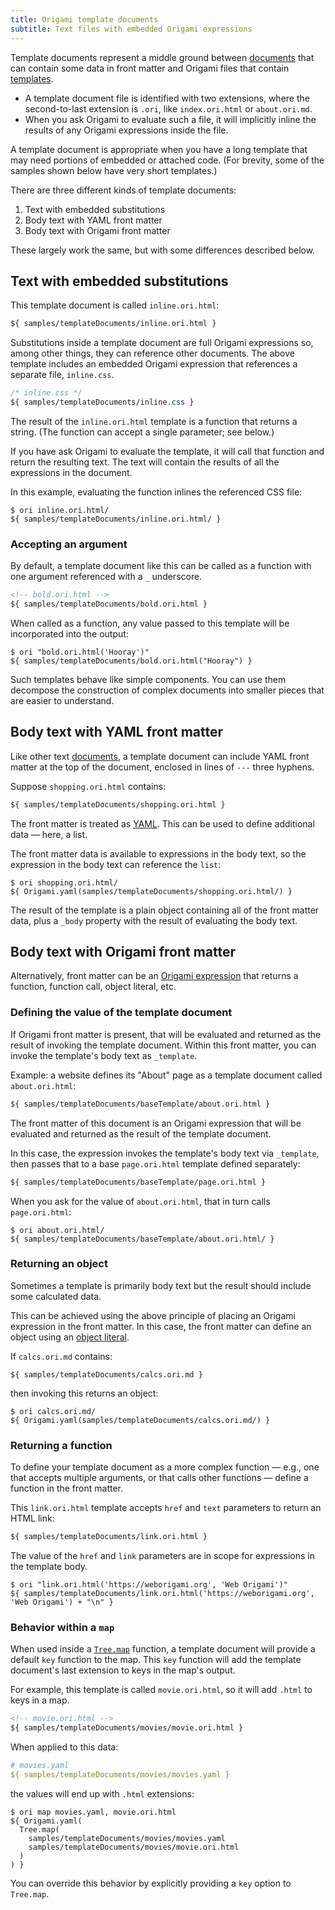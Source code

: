 ```yaml
---
title: Origami template documents
subtitle: Text files with embedded Origami expressions
---
```


Template documents represent a middle ground between [documents](documents.html) that can contain some data in front matter and Origami files that contain [templates](templates.html).

- A template document file is identified with two extensions, where the second-to-last extension is `.ori`, like `index.ori.html` or `about.ori.md`.
- When you ask Origami to evaluate such a file, it will implicitly inline the results of any Origami expressions inside the file.

A template document is appropriate when you have a long template that may need portions of embedded or attached code. (For brevity, some of the samples shown below have very short templates.)

There are three different kinds of template documents:

1. Text with embedded substitutions
2. Body text with YAML front matter
3. Body text with Origami front matter

These largely work the same, but with some differences described below.

## Text with embedded substitutions

This template document is called `inline.ori.html`:

```html
${ samples/templateDocuments/inline.ori.html }
```

Substitutions inside a template document are full Origami expressions so, among other things, they can reference other documents. The above template includes an embedded Origami expression that references a separate file, `inline.css`.

```css
/* inline.css */
${ samples/templateDocuments/inline.css }
```

The result of the `inline.ori.html` template is a function that returns a string. (The function can accept a single parameter; see below.)

If you have ask Origami to evaluate the template, it will call that function and return the resulting text. The text will contain the results of all the expressions in the document.

In this example, evaluating the function inlines the referenced CSS file:

```console
$ ori inline.ori.html/
${ samples/templateDocuments/inline.ori.html/ }
```

### Accepting an argument

By default, a template document like this can be called as a function with one argument referenced with a `_` underscore.

```html
<!-- bold.ori.html -->
${ samples/templateDocuments/bold.ori.html }
```

When called as a function, any value passed to this template will be incorporated into the output:

```console
$ ori "bold.ori.html('Hooray')"
${ samples/templateDocuments/bold.ori.html("Hooray") }
```

Such templates behave like simple components. You can use them decompose the construction of complex documents into smaller pieces that are easier to understand.

## Body text with YAML front matter

Like other text [documents](documents.html), a template document can include YAML front matter at the top of the document, enclosed in lines of `---` three hyphens.

Suppose `shopping.ori.html` contains:

```html
${ samples/templateDocuments/shopping.ori.html }
```

The front matter is treated as [YAML](https://en.wikipedia.org/wiki/YAML). This can be used to define additional data — here, a list.

The front matter data is available to expressions in the body text, so the expression in the body text can reference the `list`:

```console
$ ori shopping.ori.html/
${ Origami.yaml(samples/templateDocuments/shopping.ori.html/) }
```

The result of the template is a plain object containing all of the front matter data, plus a `_body` property with the result of evaluating the body text.

## Body text with Origami front matter

Alternatively, front matter can be an [Origami expression](documents.html#origami-front-matter) that returns a function, function call, object literal, etc.

### Defining the value of the template document

If Origami front matter is present, that will be evaluated and returned as the result of invoking the template document. Within this front matter, you can invoke the template's body text as `_template`.

Example: a website defines its "About" page as a template document called `about.ori.html`:

```html
${ samples/templateDocuments/baseTemplate/about.ori.html }
```

The front matter of this document is an Origami expression that will be evaluated and returned as the result of the template document.

In this case, the expression invokes the template's body text via `_template`, then passes that to a base `page.ori.html` template defined separately:

```html
${ samples/templateDocuments/baseTemplate/page.ori.html }
```

When you ask for the value of `about.ori.html`, that in turn calls `page.ori.html`:

```console
$ ori about.ori.html/
${ samples/templateDocuments/baseTemplate/about.ori.html/ }
```

### Returning an object

Sometimes a template is primarily body text but the result should include some calculated data.

This can be achieved using the above principle of placing an Origami expression in the front matter. In this case, the front matter can define an object using an [object literal](syntax.html#object-literals).

If `calcs.ori.md` contains:

```
${ samples/templateDocuments/calcs.ori.md }
```

then invoking this returns an object:

```console
$ ori calcs.ori.md/
${ Origami.yaml(samples/templateDocuments/calcs.ori.md/) }
```

### Returning a function

To define your template document as a more complex function — e.g., one that accepts multiple arguments, or that calls other functions — define a function in the front matter.

This `link.ori.html` template accepts `href` and `text` parameters to return an HTML link:

```html
${ samples/templateDocuments/link.ori.html }
```

The value of the `href` and `link` parameters are in scope for expressions in the template body.

```console
$ ori "link.ori.html('https://weborigami.org', 'Web Origami')"
${ samples/templateDocuments/link.ori.html('https://weborigami.org', 'Web Origami') + "\n" }
```

### Behavior within a `map`

When used inside a [`Tree.map`](/builtins/tree/map.html) function, a template document will provide a default `key` function to the map. This `key` function will add the template document's last extension to keys in the map's output.

For example, this template is called `movie.ori.html`, so it will add `.html` to keys in a map.

```html
<!-- movie.ori.html -->
${ samples/templateDocuments/movies/movie.ori.html }
```

When applied to this data:

```yaml
# movies.yaml
${ samples/templateDocuments/movies/movies.yaml }
```

the values will end up with `.html` extensions:

```console
$ ori map movies.yaml, movie.ori.html
${ Origami.yaml(
  Tree.map(
    samples/templateDocuments/movies/movies.yaml
    samples/templateDocuments/movies/movie.ori.html
  )
) }
```

You can override this behavior by explicitly providing a `key` option to `Tree.map`.
